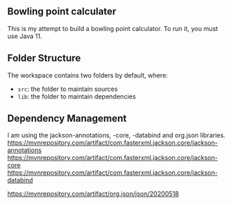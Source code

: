 ## Bowling point calculater

This is my attempt to build a bowling point calculator. 
To run it, you must use Java 11. 



## Folder Structure

The workspace contains two folders by default, where:

- `src`: the folder to maintain sources
- `lib`: the folder to maintain dependencies

## Dependency Management
I am using the jackson-annotations, -core, -databind and org.json libraries.
https://mvnrepository.com/artifact/com.fasterxml.jackson.core/jackson-annotations
https://mvnrepository.com/artifact/com.fasterxml.jackson.core/jackson-core
https://mvnrepository.com/artifact/com.fasterxml.jackson.core/jackson-databind

https://mvnrepository.com/artifact/org.json/json/20200518